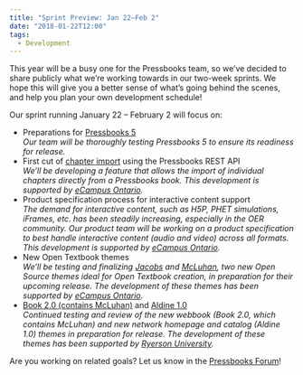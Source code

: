 ```yaml
---
title: "Sprint Preview: Jan 22–Feb 2"
date: "2018-01-22T12:00"
tags:
  - Development
---
```


This year will be a busy one for the Pressbooks team, so we’ve decided to share publicly
what we’re working towards in our two-week sprints. We hope this will give you a better
sense of what’s going behind the scenes, and help you plan your own development schedule!

Our sprint running January 22 – February 2 will focus on:

- Preparations for
  [Pressbooks 5](/blog/2018/01/17/pressbooks-5-developer-guide/)  
   _Our team will be thoroughly testing Pressbooks 5 to ensure its readiness for
  release._
- First cut of [chapter import](https://github.com/pressbooks/pressbooks/issues/1054)
  using the Pressbooks REST API  
  _We’ll be developing a feature that allows the import
  of individual chapters directly from a Pressbooks book. This development is
  supported by [eCampus Ontario](https://www.ecampusontario.ca/)._
- Product specification process for interactive content support  
  _The demand for
  interactive content, such as H5P, PHET simulations, iFrames, etc. has been steadily
  increasing, especially in the OER community. Our product team will be working on a
  product specification to best handle interactive content (audio and video) across
  all formats. This development is supported by
  [eCampus Ontario](https://www.ecampusontario.ca/)._
- New Open Textbook themes  
  _We’ll be testing and finalizing
  [Jacobs](https://github.com/pressbooks/pressbooks-jacobs) and
  [McLuhan](https://github.com/pressbooks/pressbooks-book), two new Open Source themes
  ideal for Open Textbook creation, in preparation for their upcoming release. The
  development of these themes has been supported by
  [eCampus Ontario](https://www.ecampusontario.ca/)._
- [Book 2.0 (contains McLuhan)](https://github.com/pressbooks/pressbooks-book/projects/1)
  and [Aldine 1.0](https://github.com/pressbooks/pressbooks-aldine/projects/1)  
  _Continued testing and review of the new webbook (Book 2.0, which contains McLuhan)
  and new network homepage and catalog (Aldine 1.0) themes in preparation for
  release. The development of these themes has been supported by
  [Ryerson University](http://ryerson.ca)._

Are you working on related goals? Let us know in the
[Pressbooks Forum](https://discourse.pressbooks.org)!
